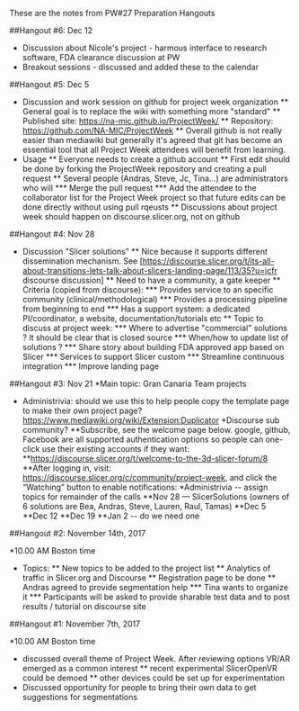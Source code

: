 


These are the notes from PW#27 Preparation Hangouts

##Hangout #6: Dec 12

* Discussion about Nicole's project - harmous interface to research software, FDA clearance discussion at PW
* Breakout sessions - discussed and added these to the calendar

##Hangout #5: Dec 5 

* Discussion and work session on github for project week organization
** General goal is to replace the wiki with something more "standard"
** Published site: https://na-mic.github.io/ProjectWeek/
** Repository: https://github.com/NA-MIC/ProjectWeek
** Overall github is not really easier than mediawiki but generally it's agreed that git has become an essential tool that all Project Week attendees will benefit from learning.
* Usage
** Everyone needs to create a github account
** First edit should be done by forking the ProjectWeek repository and creating a pull request
** Several people (Andras, Steve, Jc, Tina...) are administrators who will
*** Merge the pull request
*** Add the attendee to the collaborator list for the Project Week project so that future edits can be done directly without using pull rqeusts
** Discussions about project week should happen on discourse.slicer.org, not on github

##Hangout #4: Nov 28

* Discussion "Slicer solutions"
** Nice because it supports different dissemination mechanism. See [https://discourse.slicer.org/t/its-all-about-transitions-lets-talk-about-slicers-landing-page/113/35?u=jcfr discourse discussion]
** Need to have a community, a gate keeper
** Criteria (copied from discourse):
*** Provides service to an specific community (clinical/methodological)
*** Provides a processing pipeline from beginning to end
*** Has a support system: a dedicated PI/coordinator, a website, documentation/tutorials etc
** Topic to discuss at project week:
*** Where to advertise "commercial" solutions ? It should be clear that is closed source
*** When/how to update list of solutions ?
*** Share story about building FDA approved app based on Slicer
*** Services to support Slicer custom
*** Streamline continuous integration
*** Improve landing page

##Hangout #3: Nov 21
*Main topic: Gran Canaria Team projects
* Administrivia: should we use this to help people copy the template page to make their own project page? https://www.mediawiki.org/wiki/Extension:Duplicator
*Discourse sub community? 
**Subscribe, see the welcome page below. google, github, Facebook are all supported authentication options so people can one-click use their existing accounts if they want:
**https://discourse.slicer.org/t/welcome-to-the-3d-slicer-forum/8
**After logging in, visit: https://discourse.slicer.org/c/community/project-week, and click the “Watching” button to enable notifications:
*Administrivia -- assign topics for remainder of the calls
**Nov 28 — SlicerSolutions (owners of 6 solutions are Bea, Andras, Steve, Lauren, Raul, Tamas)
**Dec 5
**Dec 12
**Dec 19
**Jan 2 -- do we need one

##Hangout #2: November 14th, 2017

*10.00 AM Boston time
* Topics:
** New topics to be added to the project list
** Analytics of traffic in Slicer.org and Discourse
** Registration page to be done
** Andras agreed to provide segmentation help
*** Tina wants to organize it
*** Participants will be asked to provide sharable test data and to post results / tutorial on discourse site

##Hangout #1: November 7th, 2017

*10.00 AM Boston time
* discussed overall theme of Project Week.  After reviewing options VR/AR emerged as a common interest
** recent experimental SlicerOpenVR could be demoed
** other devices could be set up for experimentation
* Discussed opportunity for people to bring their own data to get suggestions for segmentations
